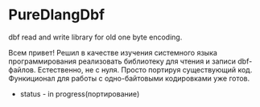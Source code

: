 # PureDlangDbf
dbf read and write library for old one byte encoding.

Всем привет! Решил в качестве изучения системного языка программирования  реализовать 
библиотеку для чтения и записи dbf-файлов. Естественно, не с нуля.
Просто портируя существующий код. Функиционал для 
работы с одно-байтовыми кодировками уже готов. 

* status - in progress(портирование)
